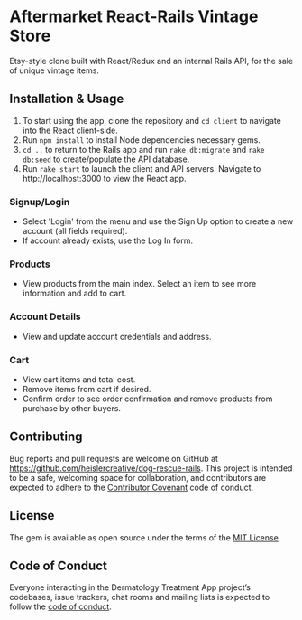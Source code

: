# Aftermarket React-Rails Vintage Store

Etsy-style clone built with React/Redux and an internal Rails API, for the sale of unique vintage items.

## Installation & Usage

1)  To start using the app, clone the repository and `cd client` to navigate into the React client-side.
2)  Run `npm install` to install Node dependencies necessary gems.
3)  `cd ..` to return to the Rails app and run `rake db:migrate` and `rake db:seed` to create/populate the API database.
4)  Run `rake start` to launch the client and API servers. Navigate to http://localhost:3000 to view the React app.

### Signup/Login
- Select 'Login' from the menu and use the Sign Up option to create a new account (all fields required).
- If account already exists, use the Log In form.

### Products
- View products from the main index. Select an item to see more information and add to cart.

### Account Details
- View and update account credentials and address.

### Cart
- View cart items and total cost.
- Remove items from cart if desired.
- Confirm order to see order confirmation and remove products from purchase by other buyers.

## Contributing

Bug reports and pull requests are welcome on GitHub at https://github.com/heislercreative/dog-rescue-rails. This project is intended to be a safe, welcoming space for collaboration, and contributors are expected to adhere to the [Contributor Covenant](http://contributor-covenant.org) code of conduct.

## License

The gem is available as open source under the terms of the [MIT License](https://opensource.org/licenses/MIT).

## Code of Conduct

Everyone interacting in the Dermatology Treatment App project’s codebases, issue trackers, chat rooms and mailing lists is expected to follow the [code of conduct](https://github.com/heislercreative/dog-rescue-rails/blob/master/CODE_OF_CONDUCT.md).
